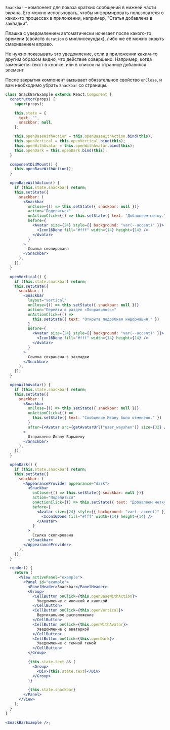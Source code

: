 `Snackbar` – компонент для показа кратких сообщений в нижней части экрана. Его можно использовать, чтобы информировать пользователя о каких-то процессах в приложении, например, "Статья добавлена в закладки".

Плашка с уведомлением автоматически исчезает после какого-то времени (свойств `duration` в миллисекундах), либо же её можно скрыть смахиванием вправо.

Не нужно показывать это уведомление, если в приложении каким-то другим образом видно, что действие совершено. Например, когда заменяется текст в кнопке, или в список на странице добавился элемент.

После закрытия компонент вызывает обязательное свойство `onClose`, и вам необходимо убрать `Snackbar` со страницы.

```jsx
class SnackBarExample extends React.Component {
  constructor(props) {
    super(props);

    this.state = {
      text: "",
      snackbar: null,
    };

    this.openBaseWithAction = this.openBaseWithAction.bind(this);
    this.openVertical = this.openVertical.bind(this);
    this.openWithAvatar = this.openWithAvatar.bind(this);
    this.openDark = this.openDark.bind(this);
  }

  componentDidMount() {
    this.openBaseWithAction();
  }

  openBaseWithAction() {
    if (this.state.snackbar) return;
    this.setState({
      snackbar: (
        <Snackbar
          onClose={() => this.setState({ snackbar: null })}
          action="Поделиться"
          onActionClick={() => this.setState({ text: "Добавляем метку." })}
          before={
            <Avatar size={24} style={{ background: "var(--accent)" }}>
              <Icon16Done fill="#fff" width={14} height={14} />
            </Avatar>
          }
        >
          Ссылка скопирована
        </Snackbar>
      ),
    });
  }

  openVertical() {
    if (this.state.snackbar) return;
    this.setState({
      snackbar: (
        <Snackbar
          layout="vertical"
          onClose={() => this.setState({ snackbar: null })}
          action="Перейти в раздел «Понравилось»"
          onActionClick={() =>
            this.setState({ text: "Открыта подробная информация." })
          }
          before={
            <Avatar size={24} style={{ background: "var(--accent)" }}>
              <Icon16Done fill="#fff" width={14} height={14} />
            </Avatar>
          }
        >
          Ссылка сохранена в закладки
        </Snackbar>
      ),
    });
  }

  openWithAvatar() {
    if (this.state.snackbar) return;
    this.setState({
      snackbar: (
        <Snackbar
          onClose={() => this.setState({ snackbar: null })}
          onActionClick={() =>
            this.setState({ text: "Сообщение Ивану было отменено." })
          }
          after={<Avatar src={getAvatarUrl("user_wayshev")} size={32} />}
        >
          Отправлено Ивану Барышеву
        </Snackbar>
      ),
    });
  }

  openDark() {
    if (this.state.snackbar) return;
    this.setState({
      snackbar: (
        <AppearanceProvider appearance="dark">
          <Snackbar
            onClose={() => this.setState({ snackbar: null })}
            action="Поделиться"
            onActionClick={() => this.setState({ text: "Добавляем метку." })}
            before={
              <Avatar size={24} style={{ background: "var(--accent)" }}>
                <Icon16Done fill="#fff" width={14} height={14} />
              </Avatar>
            }
          >
            Ссылка скопирована
          </Snackbar>
        </AppearanceProvider>
      ),
    });
  }

  render() {
    return (
      <View activePanel="example">
        <Panel id="example">
          <PanelHeader>Snackbar</PanelHeader>
          <Group>
            <CellButton onClick={this.openBaseWithAction}>
              Уведомление с иконкой и кнопкой
            </CellButton>
            <CellButton onClick={this.openVertical}>
              Вертикальное расположение
            </CellButton>
            <CellButton onClick={this.openWithAvatar}>
              Уведомление с аватаркой
            </CellButton>
            <CellButton onClick={this.openDark}>
              Уведомление с темной темой
            </CellButton>
          </Group>

          {this.state.text && (
            <Group>
              <Div>{this.state.text}</Div>
            </Group>
          )}

          {this.state.snackbar}
        </Panel>
      </View>
    );
  }
}

<SnackBarExample />;
```
